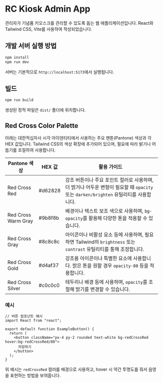 # RC Kiosk Admin App

관리자가 기념품 키오스크를 관리할 수 있도록 돕는 웹 애플리케이션입니다. React와 Tailwind CSS, Vite를 사용하여 작성되었습니다.

## 개발 서버 실행 방법

```bash
npm install
npm run dev
```

서버는 기본적으로 `http://localhost:5173`에서 실행됩니다.

## 빌드

```bash
npm run build
```

생성된 정적 파일은 `dist/` 폴더에 위치합니다.

## Red Cross Color Palette

아래는 대한적십자사 시각 아이덴티티에서 사용하는 주요 팬톤(Pantone) 색상과 각 HEX 값입니다. Tailwind CSS의 색상 확장에 추가되어 있으며, 필요에 따라 밝기나 어둡기를 조절하여 사용합니다.

| Pantone 색상      | HEX 값   | 활용 가이드 |
| ------------------|---------|-------------|
| Red Cross Red     | #d62828 | 강조 버튼이나 주요 포인트 컬러로 사용하며, 더 밝거나 어두운 변형이 필요할 때 `opacity` 또는 `darken/brighten` 유틸리티를 사용합니다. |
| Red Cross Warm Gray | #9b8f8b | 배경이나 텍스트 보조 색으로 사용하며, `bg-opacity`를 활용해 다양한 톤을 적용할 수 있습니다. |
| Red Cross Gray    | #8c8c8c | 아이콘이나 비활성 요소 등에 사용하며, 필요하면 Tailwind의 `brightness` 또는 `contrast` 유틸리티를 통해 조정합니다. |
| Red Cross Gold    | #d4af37 | 강조용 아이콘이나 특별한 요소에 사용합니다. 밝은 톤을 원할 경우 `opacity-80` 등을 적용합니다. |
| Red Cross Silver  | #c0c0c0 | 테두리나 배경 등에 사용하며, `opacity`를 조절해 밝기를 변경할 수 있습니다. |

### 예시

```tsx
// 버튼 컴포넌트 예시
import React from "react";

export default function ExampleButton() {
  return (
    <button className="px-4 py-2 rounded text-white bg-redCrossRed hover:bg-redCrossRed/80">
      저장하기
    </button>
  );
}
```

위 예시는 `redCrossRed` 컬러를 배경으로 사용하고, hover 시 약간 투명도를 줘서 음영을 표현하는 방법을 보여줍니다.
